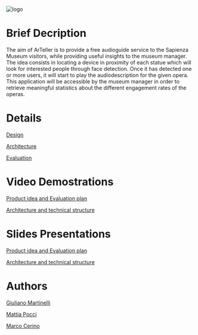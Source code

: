 ![logo](https://github.com/g185/SmartMuseum/blob/master/assets/logo.png)

# Brief Decription
The aim of ArTeller is to provide a free audioguide service to the Sapienza Museum visitors, while providing useful insights to the museum manager.
The idea consists in locating a device in proximity of each statue which will look for interested people through face detection. Once it has detected one or more users, it will start to play the audiodescription for the given opera.
This application will be accessible by the museum manager in order to retrieve meaningful statistics about the different engagement rates of the operas.

# Details

[Design](https://github.com/g185/SmartMuseum/blob/master/presentation/Design.md)

[Architecture](https://github.com/g185/SmartMuseum/blob/master/presentation/Architecture.md)

[Evaluation](https://github.com/g185/SmartMuseum/blob/master/presentation/Evaluation.md)


# Video Demostrations

[Product idea and Evaluation plan](https://youtu.be/UAIXfbrs9bc)

[Architecture and technical structure](https://www.youtube.com/watch?v=MXN0yQfvrzo&feature=youtu.be)

# Slides Presentations

[Product idea and Evaluation plan](https://docs.google.com/presentation/d/1HV37ZbVRc_sqig5hRIGp1rsgIbGLch3qivA0lyEr9JA/edit?usp=sharing)

[Architecture and technical structure](https://docs.google.com/presentation/d/1UsIeK5fOotOYBwBqqkLFyfrJRJO8R-G4MncNsd5cAZ0/edit?usp=sharing)

# Authors
[Giuliano Martinelli](https://www.linkedin.com/in/giuliano-martinelli-20a9b2193)

[Mattia Pocci](https://www.linkedin.com/in/mattia-pocci-b96232187/)

[Marco Cerino](https://www.linkedin.com/in/marco-cerino-696369197/)






